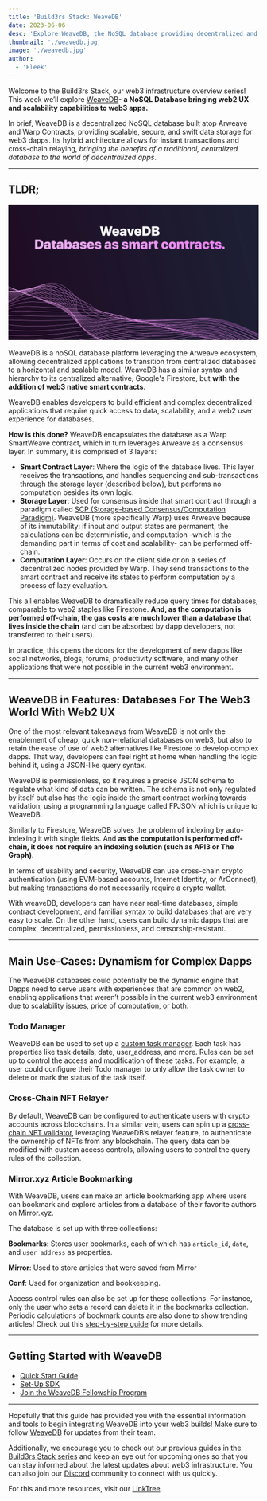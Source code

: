 ```yaml
---
title: 'Build3rs Stack: WeaveDB'
date: 2023-06-06
desc: 'Explore WeaveDB, the NoSQL database providing decentralized and scalable data storage to web3 apps with a familiar web2 experience'
thumbnail: './weavedb.jpg'
image: './weavedb.jpg'
author:
  - 'Fleek'
---
```


Welcome to the Build3rs Stack, our web3 infrastructure overview series! This week we’ll explore [WeaveDB](https://weavedb.dev/)- **a NoSQL Database bringing web2 UX and scalability capabilities to web3 apps.**

In brief, WeaveDB is a decentralized NoSQL database built atop Arweave and Warp Contracts, providing scalable, secure, and swift data storage for web3 dapps. Its hybrid architecture allows for instant transactions and cross-chain relaying, _bringing the benefits of a traditional, centralized database to the world of decentralized apps_.

---

## TLDR;

![](./weavedb-graphic.png)

WeaveDB is a noSQL database platform leveraging the Arweave ecosystem, allowing decentralized applications to transition from centralized databases to a horizontal and scalable model. WeaveDB has a similar syntax and hierarchy to its centralized alternative, Google's Firestore, but **with the addition of web3 native smart contracts**.

WeaveDB enables developers to build efficient and complex decentralized applications that require quick access to data, scalability, and a web2 user experience for databases.

**How is this done?** WeaveDB encapsulates the database as a Warp SmartWeave contract, which in turn leverages Arweave as a consensus layer. In summary, it is comprised of 3 layers:

- **Smart Contract Layer**: Where the logic of the database lives. This layer receives the transactions, and handles sequencing and sub-transactions through the storage layer (described below), but performs no computation besides its own logic.
- **Storage Layer**: Used for consensus inside that smart contract through a paradigm called [SCP (Storage-based Consensus/Computation Paradigm)](https://mirror.xyz/0xDc19464589c1cfdD10AEdcC1d09336622b282652/KCYNKCIhFvTZ1DmD7IpXr3p8di31ecC283HgMDqasmU). WeaveDB (more specifically Warp) uses Arweave because of its immutability: if input and output states are permanent, the calculations can be deterministic, and computation -which is the demanding part in terms of cost and scalability- can be performed off-chain.
- **Computation Layer**: Occurs on the client side or on a series of decentralized nodes provided by Warp. They send transactions to the smart contract and receive its states to perform computation by a process of lazy evaluation.

This all enables WeaveDB to dramatically reduce query times for databases, comparable to web2 staples like Firestone. **And, as the computation is performed off-chain, the gas costs are much lower than a database that lives inside the chain** (and can be absorbed by dapp developers, not transferred to their users).

In practice, this opens the doors for the development of new dapps like social networks, blogs, forums, productivity software, and many other applications that were not possible in the current web3 environment.

---

## WeaveDB in Features: Databases For The Web3 World With Web2 UX

One of the most relevant takeaways from WeaveDB is not only the enablement of cheap, quick non-relational databases on web3, but also to retain the ease of use of web2 alternatives like Firestore to develop complex dapps. That way, developers can feel right at home when handling the logic behind it, using a JSON-like query syntax.

WeaveDB is permissionless, so it requires a precise JSON schema to regulate what kind of data can be written. The schema is not only regulated by itself but also has the logic inside the smart contract working towards validation, using a programming language called FPJSON which is unique to WeaveDB.

Similarly to Firestore, WeaveDB solves the problem of indexing by auto-indexing it with single fields. And **as the computation is performed off-chain, it does not require an indexing solution (such as API3 or The Graph)**.

In terms of usability and security, WeaveDB can use cross-chain crypto authentication (using EVM-based accounts, Internet Identity, or ArConnect), but making transactions do not necessarily require a crypto wallet.

With weaveDB, developers can have near real-time databases, simple contract development, and familiar syntax to build databases that are very easy to scale. On the other hand, users can build dynamic dapps that are complex, decentralized, permissionless, and censorship-resistant.

---

## Main Use-Cases: Dynamism for Complex Dapps

The WeaveDB databases could potentially be the dynamic engine that Dapps need to serve users with experiences that are common on web2, enabling applications that weren’t possible in the current web3 environment due to scalability issues, price of computation, or both.

### Todo Manager

WeaveDB can be used to set up a [custom task manager](https://docs.weavedb.dev/examples/todos). Each task has properties like task details, date, user_address, and more. Rules can be set up to control the access and modification of these tasks. For example, a user could configure their Todo manager to only allow the task owner to delete or mark the status of the task itself.

### Cross-Chain NFT Relayer

By default, WeaveDB can be configured to authenticate users with crypto accounts across blockchains. In a similar vein, users can spin up a [cross-chain NFT validator](https://docs.weavedb.dev/examples/relayer-nft), leveraging WeaveDB’s relayer feature, to authenticate the ownership of NFTs from any blockchain. The query data can be modified with custom access controls, allowing users to control the query rules of the collection.

### Mirror.xyz Article Bookmarking

With WeaveDB, users can make an article bookmarking app where users can bookmark and explore articles from a database of their favorite authors on Mirror.xyz.

The database is set up with three collections:

**Bookmarks**: Stores user bookmarks, each of which has `article_id`, `date`, and `user_address` as properties.

**Mirror**: Used to store articles that were saved from Mirror

**Conf**: Used for organization and bookkeeping.

Access control rules can also be set up for these collections. For instance, only the user who sets a record can delete it in the bookmarks collection. Periodic calculations of bookmark counts are also done to show trending articles! Check out this [step-by-step guide](https://docs.weavedb.dev/examples/bookmarks) for more details.

---

## Getting Started with WeaveDB

- [Quick Start Guide](https://docs.weavedb.dev/quick-start)
- [Set-Up SDK](https://docs.weavedb.dev/sdk/setup)
- [Join the WeaveDB Fellowship Program](https://medium.com/weavedb/introducing-weavedb-fellows-7ccfadabd208)

---

Hopefully that this guide has provided you with the essential information and tools to begin integrating WeaveDB into your web3 builds! Make sure to follow [WeaveDB](https://twitter.com/weave_db) for updates from their team.

Additionally, we encourage you to check out our previous guides in the [Build3rs Stack series](/guides/) and keep an eye out for upcoming ones so that you can stay informed about the latest updates about web3 infrastructure. You can also join our [Discord](https://discord.com/invite/fleek) community to connect with us quickly.

For this and more resources, visit our [LinkTree](https://linktr.ee/fleek).
